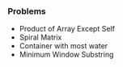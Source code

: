 ### Problems

- Product of Array Except Self
- Spiral Matrix
- Container with most water
- Minimum Window Substring
